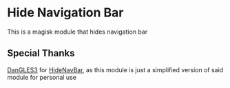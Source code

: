 # Hide Navigation Bar

This is a magisk module that hides navigation bar

## Special Thanks

[DanGLES3](https://github.com/DanGLES3) for [HideNavBar](https://github.com/Magisk-Modules-Alt-Repo/HideNavBar), as this module is just a simplified version of said module for personal use
